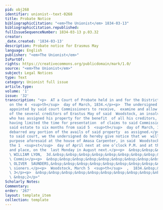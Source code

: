 ```yaml
---
pid: obj268
identifier: unionist--text-0268
title: Probate Notice
bibliographicCitation: "<em>The Unionist</em> 1834-03-13"
bibliographicCitation.republished: 
fullIssueSequenceNumber: 1834-03-13 p.03.32
creator: 
_date.created: '1834-03-13'
description: Probate notice for Erasmus May
language: English
publisher: "<em>The Unionist</em>"
IsPartOf: 
rights: https://creativecommons.org/publicdomain/mark/1.0/
source: "<em>The Unionist</em>"
subject: Legal Notices
type: Text
category: Unionist full issue
article.type: 
volume: '1'
issue: '32'
transcription: "<p>  AT a Court of Probate held in and for the District of Woodstock,
  on the 4  <sup>th</sup>  day of March, 1834.</p><p>  The undersigned having been
  appointed by said court Commissioners to receive,  examine and allow the claims
  of the several creditors of Erastus May of said  Woodstock, an insolvent debtor,
  who has assigned his property for the benefit  of all his creditors, and said court
  having limited the time for presentation  of claims to said Commissioners against
  said estate to six months from said 5  <sup>th</sup>  day of March, 1834, or be
  debarred any portion of the avails of said property  as assigned.</p><p>  In conformity
  to said court, we the undersigned do hereby give notice that we  will meet for the
  purpose aforesaid at the house of Amasa Carpenter, in said  Woodstock on Tuesday
  the 1  <sup>st</sup>  day of April next at one o’clock P.M. and at the same hour
  and place, on the  last Monday in August next.</p><p>  &nbsp;&nbsp;&nbsp;&nbsp;&nbsp;&nbsp;&nbsp;&nbsp;&nbsp;&nbsp;&nbsp;&nbsp;&nbsp;&nbsp;&nbsp;&nbsp;&nbsp;&nbsp;&nbsp;&nbsp;&nbsp;&nbsp;&nbsp;&nbsp;&nbsp;&nbsp;&nbsp;&nbsp;&nbsp;&nbsp;&nbsp;&nbsp;&nbsp;&nbsp;&nbsp;&nbsp;&nbsp;&nbsp;&nbsp;&nbsp;&nbsp;&nbsp;&nbsp;&nbsp;&nbsp;&nbsp;&nbsp;&nbsp;&nbsp;&nbsp;&nbsp;&nbsp;&nbsp;&nbsp;&nbsp;&nbsp;&nbsp;&nbsp;&nbsp;&nbsp;&nbsp;&nbsp;&nbsp;&nbsp;&nbsp;&nbsp;&nbsp;&nbsp;&nbsp;&nbsp;&nbsp;
  \ WILLIAM LYON,  3d.&nbsp;&nbsp;&nbsp;&nbsp;&nbsp;&nbsp;&nbsp;&nbsp;&nbsp;&nbsp;&nbsp;&nbsp;&nbsp;&nbsp;&nbsp;
  \ Commis</p><p>  &nbsp;&nbsp;&nbsp;&nbsp;&nbsp;&nbsp;&nbsp;&nbsp;&nbsp;&nbsp;&nbsp;&nbsp;&nbsp;&nbsp;&nbsp;&nbsp;&nbsp;&nbsp;&nbsp;&nbsp;&nbsp;&nbsp;&nbsp;&nbsp;&nbsp;&nbsp;&nbsp;&nbsp;&nbsp;&nbsp;&nbsp;&nbsp;&nbsp;&nbsp;&nbsp;&nbsp;&nbsp;&nbsp;&nbsp;&nbsp;&nbsp;&nbsp;&nbsp;&nbsp;&nbsp;&nbsp;&nbsp;&nbsp;&nbsp;&nbsp;&nbsp;&nbsp;&nbsp;&nbsp;&nbsp;&nbsp;&nbsp;&nbsp;&nbsp;&nbsp;&nbsp;&nbsp;&nbsp;&nbsp;&nbsp;&nbsp;&nbsp;&nbsp;&nbsp;&nbsp;&nbsp;
  \ OLIVER  SAUNDERS,&nbsp;&nbsp;&nbsp;&nbsp;&nbsp;&nbsp;&nbsp;&nbsp;&nbsp;&nbsp;&nbsp;&nbsp;&nbsp;&nbsp;&nbsp;&nbsp;
  \ sioners.</p><p>  Woodstock, March 5  <sup>th</sup>  ,  1834.&nbsp;&nbsp;&nbsp;&nbsp;&nbsp;&nbsp;&nbsp;&nbsp;&nbsp;&nbsp;&nbsp;&nbsp;&nbsp;&nbsp;&nbsp;&nbsp;&nbsp;&nbsp;&nbsp;&nbsp;&nbsp;&nbsp;&nbsp;&nbsp;&nbsp;&nbsp;&nbsp;&nbsp;&nbsp;&nbsp;&nbsp;&nbsp;&nbsp;&nbsp;&nbsp;&nbsp;&nbsp;&nbsp;&nbsp;&nbsp;&nbsp;&nbsp;&nbsp;&nbsp;&nbsp;&nbsp;&nbsp;&nbsp;&nbsp;&nbsp;&nbsp;&nbsp;&nbsp;&nbsp;&nbsp;&nbsp;&nbsp;&nbsp;&nbsp;&nbsp;&nbsp;&nbsp;&nbsp;&nbsp;&nbsp;&nbsp;&nbsp;&nbsp;&nbsp;&nbsp;&nbsp;&nbsp;&nbsp;&nbsp;&nbsp;&nbsp;&nbsp;&nbsp;&nbsp;&nbsp;&nbsp;&nbsp;&nbsp;&nbsp;
  \ 3</p><p>  &nbsp;&nbsp;&nbsp;&nbsp;&nbsp;&nbsp;&nbsp;&nbsp;&nbsp;&nbsp;&nbsp;&nbsp;&nbsp;&nbsp;&nbsp;&nbsp;&nbsp;&nbsp;&nbsp;&nbsp;&nbsp;&nbsp;&nbsp;&nbsp;&nbsp;&nbsp;&nbsp;&nbsp;&nbsp;&nbsp;&nbsp;&nbsp;&nbsp;&nbsp;&nbsp;&nbsp;&nbsp;&nbsp;&nbsp;&nbsp;&nbsp;&nbsp;&nbsp;&nbsp;&nbsp;&nbsp;&nbsp;&nbsp;&nbsp;&nbsp;&nbsp;&nbsp;&nbsp;&nbsp;&nbsp;&nbsp;&nbsp;&nbsp;&nbsp;&nbsp;&nbsp;&nbsp;&nbsp;&nbsp;&nbsp;&nbsp;&nbsp;&nbsp;&nbsp;&nbsp;&nbsp;&nbsp;&nbsp;&nbsp;&nbsp;&nbsp;&nbsp;&nbsp;&nbsp;&nbsp;&nbsp;&nbsp;&nbsp;&nbsp;&nbsp;&nbsp;&nbsp;&nbsp;&nbsp;&nbsp;&nbsp;&nbsp;&nbsp;&nbsp;&nbsp;&nbsp;&nbsp;&nbsp;&nbsp;&nbsp;&nbsp;&nbsp;&nbsp;&nbsp;&nbsp;&nbsp;&nbsp;&nbsp;&nbsp;&nbsp;&nbsp;&nbsp;&nbsp;&nbsp;&nbsp;&nbsp;&nbsp;&nbsp;&nbsp;&nbsp;&nbsp;&nbsp;&nbsp;&nbsp;&nbsp;&nbsp;&nbsp;&nbsp;&nbsp;&nbsp;&nbsp;
  \ &nbsp;2</p>"
Scholarly Notes: 
Commentary: 
order: '267'
layout: template_item
collection: template
---
```

